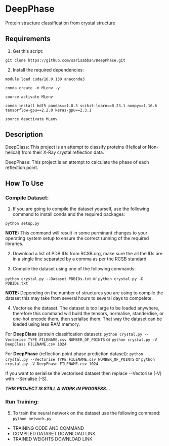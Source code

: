 # DeepPhase
 Protein structure classification from crystal structure

## Requirements
1. Get this script:

`git clone https://github.com/sarisabban/DeepPhase.git`

2. Install the required dependencies:

`module load cuda/10.0.130 anaconda3`

`conda create -n MLenv -y`

`source activate MLenv`

`conda install hdf5 pandas==1.0.5 scikit-learn==0.23.1 numpy==1.16.6 tensorflow-gpu==2.2.0 keras-gpu==2.3.1`

`source deactivate MLenv`

## Description
DeepClass: This project is an attempt to classify proteins (Helical or Non-helical) from their X-Ray crystal reflection data.

DeepPhase: This project is an attempt to calculate the phase of each reflection point.

## How To Use
### Compile Dataset:
1. If you are going to compile the dataset yourself, use the following command to install conda and the required packages:

`python setup.py`

**NOTE:** This command will result in some perminant changes to your operating system setup to ensure the correct running of the required libraries.

2. Download a list of PDB IDs from RCSB.org, make sure the all the IDs are in a single line separated by a comma as per the RCSB standard.

3. Compile the dataset using one of the following commands:

`python crystal.py --Dataset PDBIDs.txt` or `python crystal.py -D PDBIDs.txt`

**NOTE:** Depending on the number of structures you are using to compile the dataset this may take from several hours to several days to compelete.

4. Vectorise the dataset. The dataset is too large to be loaded anywhere, therefore this command will build the tensors, normalise, standerdise, or one-hot encode them, then serialise them. That way the dataset can be loaded using less RAM memory. 

For **DeepClass** (protein classification dataset):
`python crystal.py --Vectorise TYPE FILENAME.csv NUMBER_OF_POINTS` or `python crystal.py -V DeepClass FILENAME.csv 1024`

For **DeepPhase** (reflection point phase prediction dataset):
`python crystal.py --Vectorise TYPE FILENAME.csv NUMBER_OF_POINTS` or `python crystal.py -V DeepPhase FILENAME.csv 1024`

If you want to serialise the vectorised dataset then replace --Vectorise (-V) with --Serialise (-S).





***THIS PROJECT IS STILL A WORK IN PROGRESS...***

### Run Training:
5. To train the neural network on the dataset use the following command:
`python network.py`


* TRAINING CODE AND COMMAND
* COMPILED DATASET DOWNLOAD LINK
* TRAINED WEIGHTS DOWNLOAD LINK
